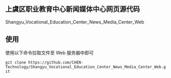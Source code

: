 ## 上虞区职业教育中心新闻媒体中心网页源代码

Shangyu_Vocational_Education_Center_News_Media_Center_Web

## 使用

使用以下命令拉取文件至 Web 服务器中即可

`git clone https://github.com/CHEN-Technology/Shangyu_Vocational_Education_Center_News_Media_Center_Web.git`
